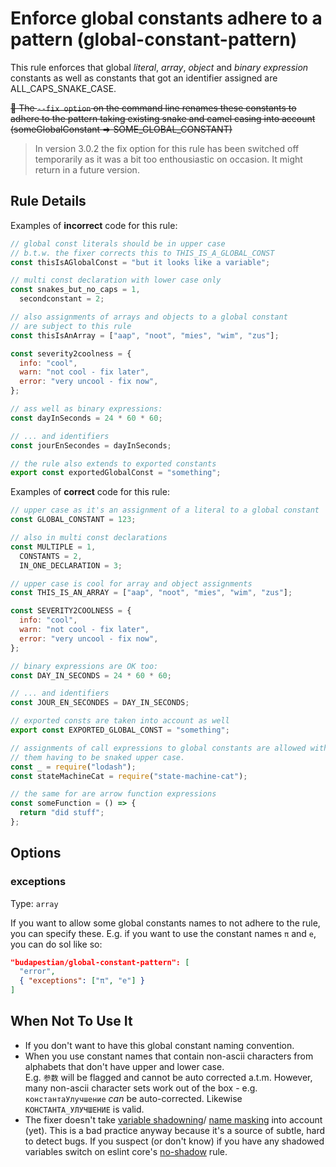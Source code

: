 # Enforce global constants adhere to a pattern (global-constant-pattern)

This rule enforces that global _literal_, _array_, _object_ and _binary expression_
constants as well as constants that got an identifier assigned are ALL_CAPS_SNAKE_CASE.

~~🔧 The `--fix option` on the command line renames these constants to adhere to the pattern
taking existing snake and camel casing into account (someGlobalConstant => SOME_GLOBAL_CONSTANT)~~

> In version 3.0.2 the fix option for this rule has been switched off
> temporarily as it was a bit too enthousiastic on occasion. It might return
> in a future version.

## Rule Details

Examples of **incorrect** code for this rule:

```javascript
// global const literals should be in upper case
// b.t.w. the fixer corrects this to THIS_IS_A_GLOBAL_CONST
const thisIsAGlobalConst = "but it looks like a variable";

// multi const declaration with lower case only
const snakes_but_no_caps = 1,
  secondconstant = 2;

// also assignments of arrays and objects to a global constant
// are subject to this rule
const thisIsAnArray = ["aap", "noot", "mies", "wim", "zus"];

const severity2coolness = {
  info: "cool",
  warn: "not cool - fix later",
  error: "very uncool - fix now",
};

// ass well as binary expressions:
const dayInSeconds = 24 * 60 * 60;

// ... and identifiers
const jourEnSecondes = dayInSeconds;

// the rule also extends to exported constants
export const exportedGlobalConst = "something";
```

Examples of **correct** code for this rule:

```javascript
// upper case as it's an assignment of a literal to a global constant
const GLOBAL_CONSTANT = 123;

// also in multi const declarations
const MULTIPLE = 1,
  CONSTANTS = 2,
  IN_ONE_DECLARATION = 3;

// upper case is cool for array and object assignments
const THIS_IS_AN_ARRAY = ["aap", "noot", "mies", "wim", "zus"];

const SEVERITY2COOLNESS = {
  info: "cool",
  warn: "not cool - fix later",
  error: "very uncool - fix now",
};

// binary expressions are OK too:
const DAY_IN_SECONDS = 24 * 60 * 60;

// ... and identifiers
const JOUR_EN_SECONDES = DAY_IN_SECONDS;

// exported consts are taken into account as well
export const EXPORTED_GLOBAL_CONST = "something";

// assignments of call expressions to global constants are allowed without
// them having to be snaked upper case.
const _ = require("lodash");
const stateMachineCat = require("state-machine-cat");

// the same for are arrow function expressions
const someFunction = () => {
  return "did stuff";
};
```

## Options

### exceptions

Type: `array`

If you want to allow some global constants names to not adhere to the rule, you
can specify these. E.g. if you want to use the constant names `π` and `e`, you
can do sol like so:

```json
"budapestian/global-constant-pattern": [
  "error",
  { "exceptions": ["π", "e"] }
]
```

## When Not To Use It

- If you don't want to have this global constant naming convention.
- When you use constant names that contain non-ascii characters from alphabets that
  don't have upper and lower case.  
  E.g. `参数` will be flagged and cannot be auto corrected a.t.m. However, many non-ascii
  character sets work out of the box - e.g. `константаУлучшение` _can_ be auto-corrected.
  Likewise `КОНСТАНТА_УЛУЧШЕНИЕ` is valid.
- The fixer doesn't take [variable shadowning](https://en.wikipedia.org/wiki/Variable_shadowing)/
  [name masking](<https://en.wikipedia.org/wiki/Name_resolution_(programming_languages)#Name_masking>)
  into account (yet). This is a bad practice anyway because it's a source of subtle, hard to detect bugs.
  If you suspect (or don't know) if you have any shadowed variables switch on eslint core's
  [no-shadow](https://eslint.org/docs/rules/no-shadow) rule.
